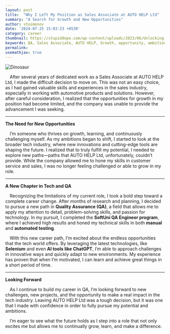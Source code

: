 ```yaml
---
layout: post
title:  "Why I Left My Position as Sales Associate at AUTO HELP Ltd"
summary: "A Search for Growth and New Opportunities"
author: stoimenov
date: '2024-07-25 15:03:23 +0530'
category: career
thumbnail: https://stupiddope.com/wp-content/uploads/2023/06/Unlocking-New-Possibilities-The-Significance-of-Distinguishing-Real-Opportunities.jpg
keywords: QA, Sales Associate, AUTO HELP, Growth, opportunity, ambitions
permalink: 
usemathjax: true
---
```


<p><img src="https://stupiddope.com/wp-content/uploads/2023/06/Unlocking-New-Possibilities-The-Significance-of-Distinguishing-Real-Opportunities.jpg" alt="Dinosaur">

<p>&emsp;After several years of dedicated work as a Sales Associate at AUTO HELP Ltd, 
  I made the difficult decision to move on. This was not an easy choice, as I had gained 
  valuable skills and experiences in the sales industry, especially in working with automotive 
  products and solutions. However, after careful consideration, I realized that the opportunities 
  for growth in my position had become limited, and the company was unable to provide the advancement 
  I was seeking.
</p>
<hr> 
<p><strong>The Need for New Opportunities</strong></p> 
<p>&emsp;I’m someone who thrives on growth, learning, and continuously challenging myself. 
  As my ambitions began to shift, I started to look at the broader tech industry,
  where new innovations and cutting-edge tools are shaping the future. I realized that to truly fulfill my potential, 
  I needed to explore new paths—paths that AUTO HELP Ltd, unfortunately, couldn’t provide. 
  While the company allowed me to hone my skills in customer service and sales, 
  I was no longer feeling challenged or able to grow in my role.
</p> 
<hr> 
<p><strong>A New Chapter in Tech and QA</strong></p> 
<p>&emsp;Recognizing the limitations of my current role, I took a bold step toward a complete career change. 
  After months of research and planning, I decided to pursue a new path in <strong>Quality Assurance (QA)</strong>, 
  a field that allows me to apply my attention to detail, problem-solving skills, and passion for technology. 
  In my pursuit, I completed the <strong>SoftUni QA Engineer program</strong>, where I achieved high results and honed 
  my technical skills in both <strong>manual</strong> and <strong>automated testing</strong>.
</p> 
<p>&emsp;With this new career path, I’m excited about the endless opportunities that the tech world offers. 
  By leveraging the latest technologies, like <strong>Selenium</strong> and even <strong>AI tools like ChatGPT</strong>, 
  I’m able to approach challenges in innovative ways and quickly adapt to new environments. 
  My experience has proven that when I’m motivated, I can learn and achieve great things in a short period of time.
</p> 
<hr> 
<p><strong>Looking Forward</strong></p> 
<p>&emsp;As I continue to build my career in QA, I’m looking forward to new challenges, new projects, 
  and the opportunity to make a real impact in the tech industry. Leaving AUTO HELP Ltd was a tough decision, 
  but it was one that I made with confidence in order to fully pursue my potential and ambitions.
</p> 
<p>&emsp;I’m eager to see what the future holds as I step into a role that not only excites me but allows me 
  to continually grow, learn, and make a difference.
</p>
